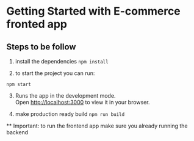 # Getting Started with E-commerce fronted app

## Steps to be follow

1. install the dependencies
 `npm install`

2. to start the project you can run:

`npm start`

3. Runs the app in the development mode.\
Open [http://localhost:3000](http://localhost:3000) to view it in your browser.

4. make production ready build
`npm run build`

** Important: to run the frontend app make sure you already running the backend 
